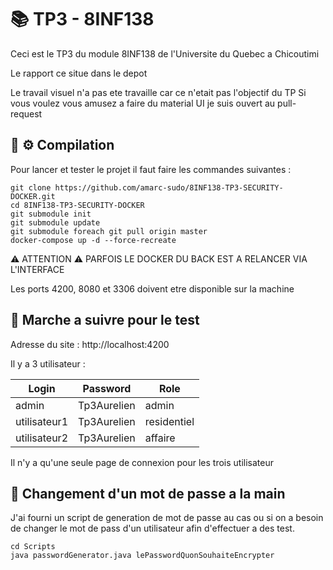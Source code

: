 # :books: TP3 - 8INF138 

Ceci est le TP3 du module 8INF138 de l'Universite du Quebec a Chicoutimi

Le rapport ce situe dans le depot

Le travail visuel n'a pas ete travaille car ce n'etait pas l'objectif du TP
Si vous voulez vous amusez a faire du material UI je suis ouvert au pull-request

## :ship: :gear: Compilation 

Pour lancer et tester le projet il faut faire les commandes suivantes :

```
git clone https://github.com/amarc-sudo/8INF138-TP3-SECURITY-DOCKER.git
cd 8INF138-TP3-SECURITY-DOCKER
git submodule init
git submodule update
git submodule foreach git pull origin master
docker-compose up -d --force-recreate
```

:warning: ATTENTION :warning: PARFOIS LE DOCKER DU BACK EST A RELANCER VIA L'INTERFACE

Les ports 4200, 8080 et 3306 doivent etre disponible sur la machine

## :walking: Marche a suivre pour le test

Adresse du site :
http://localhost:4200

Il y a 3 utilisateur :

| Login        | Password    | Role        |
|--------------|-------------|-------------|
| admin        | Tp3Aurelien | admin       |
| utilisateur1 | Tp3Aurelien | residentiel |
| utilisateur2 | Tp3Aurelien | affaire     |

Il n'y a qu'une seule page de connexion pour les trois utilisateur

## :key: Changement d'un mot de passe a la main

J'ai fourni un script de generation de mot de passe au cas ou si on a besoin de changer le mot de pass d'un utilisateur afin d'effectuer a des test. 

```
cd Scripts
java passwordGenerator.java lePasswordQuonSouhaiteEncrypter
```
